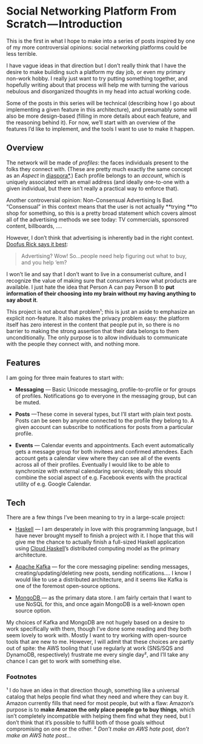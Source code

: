 
# Social Networking Platform From Scratch — Introduction

This is the first in what I hope to make into a series of posts inspired by one of my more controversial opinions: social networking platforms could be less terrible.

I have vague ideas in that direction but I don’t really think that I have the desire to make building such a platform my day job, or even my primary non-work hobby. I really just want to try putting something together, and hopefully writing about that process will help me with turning the various nebulous and disorganized thoughts in my head into actual working code.

Some of the posts in this series will be technical (describing how I go about implementing a given feature in this architecture), and presumably some will also be more design-based (filling in more details about each feature, and the reasoning behind it). For now, we’ll start with an overview of the features I’d like to implement, and the tools I want to use to make it happen.

## Overview

The network will be made of *profiles*: the faces individuals present to the folks they connect with. (These are pretty much exactly the same concept as an *Aspect* in [diaspora*](https://diasporafoundation.org).) Each profile belongs to an *account*, which is uniquely associated with an email address (and ideally one-to-one with a given individual, but there isn’t really a practical way to enforce that).

Another controversial opinion: Non-Consensual Advertising Is Bad. “Consensual” in this context means that the user is not actually **trying **to shop for something, so this is a pretty broad statement which covers almost all of the advertising methods we see today: TV commercials, sponsored content, billboards, ….

However, I don’t think that advertising is inherently bad in the right context. [Doofus Rick says it best](https://youtu.be/jsvgAgK9ybQ?t=8):
> Advertising? Wow! So…people need help figuring out what to buy, and you help ‘em?

I won’t lie and say that I don’t want to live in a consumerist culture, and I recognize the value of making sure that consumers know what products are available. I just hate the idea that Person A can pay Person B to **put information of their choosing into my brain without my having anything to say about it**.

This project is not about that problem¹; this is just an aside to emphasize an explicit non-feature. It also makes the privacy problem easy: the platform itself has zero interest in the content that people put in, so there is no barrier to making the strong assertion that their data belongs to them unconditionally. The only purpose is to allow individuals to communicate with the people they connect with, and nothing more.

## Features

I am going for three main features to start with:

* **Messaging** — Basic Unicode messaging, profile-to-profile or for groups of profiles. Notifications go to everyone in the messaging group, but can be muted.

* **Posts** —These come in several types, but I’ll start with plain text posts. Posts can be seen by anyone connected to the profile they belong to. A given account can subscribe to notifications for posts from a particular profile.

* **Events** — Calendar events and appointments. Each event automatically gets a message group for both invitees and confirmed attendees. Each account gets a calendar view where they can see all of the events across all of their profiles. Eventually I would like to be able to synchronize with external calendaring services; ideally this should combine the social aspect of e.g. Facebook events with the practical utility of e.g. Google Calendar.

## Tech

There are a few things I’ve been meaning to try in a large-scale project:

* [Haskell](https://www.haskell.org/) — I am desperately in love with this programming language, but I have never brought myself to finish a project with it. I hope that this will give me the chance to actually finish a full-sized Haskell application using [Cloud Haskell](http://haskell-distributed.github.io/)’s distributed computing model as the primary architecture.

* [Apache Kafka](https://kafka.apache.org/) — for the core messaging pipeline: sending messages, creating/updating/deleting new posts, sending notifications…. I know I would like to use a distributed architecture, and it seems like Kafka is one of the foremost open-source options.

* [MongoDB ](https://www.mongodb.com/)— as the primary data store. I am fairly certain that I want to use NoSQL for this, and once again MongoDB is a well-known open source option.

My choices of Kafka and MongoDB are not hugely based on a desire to work specifically with them, though I’ve done some reading and they both seem lovely to work with. Mostly I want to try working with open-source tools that are new to me. However, I will admit that these choices are partly out of spite: the AWS tooling that I use regularly at work (SNS/SQS and DynamoDB, respectively) frustrate me every single day², and I’ll take any chance I can get to work with something else.

### Footnotes

¹ I do have an idea in that direction though, something like a universal catalog that helps people find what they need and where they can buy it. Amazon currently fills that need for most people, but with a flaw: Amazon’s purpose is to **make Amazon the only place people go to buy things**, which isn’t completely incompatible with helping them find what they need, but I don’t think that it’s possible to fulfill both of those goals without compromising on one or the other.
² *Don’t make an AWS hate post, don’t make an AWS hate post…*
